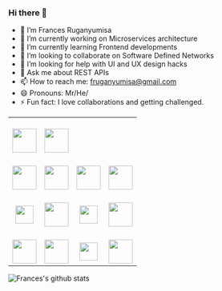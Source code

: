 ### Hi there 👋

<!--
**RugaCoder/RugaCoder** is a ✨ _special_ ✨ repository because its `README.md` (this file) appears on your GitHub profile.

Here are some ideas to get you started:

-->

- 🔭 I’m Frances Ruganyumisa
- 🔭 I’m currently working on Microservices architecture 
- 🌱 I’m currently learning Frontend developments
- 👯 I’m looking to collaborate on Software Defined Networks
- 🤔 I’m looking for help with UI and UX design hacks
- 💬 Ask me about REST APIs
- 📫 How to reach me: fruganyumisa@gmail.com
- 😄 Pronouns: Mr/He/
- ⚡ Fun fact: I love collaborations and getting challenged.

<table>
  <tbody>
    <tr valign="middle">
      <td width="25%" align="center">
        <br>
        <img height="48px" src="https://cdn.svgporn.com/logos/javascript.svg">
        <br>
      </td>
      <td width="25%" align="center">
        <br>
        <img height="48px" src="https://cdn.svgporn.com/logos/react.svg">
        <br>
      </td>
<!--       <td width="25%" align="center">
        <br>
        <img height="48px" src="https://cdn.worldvectorlogo.com/logos/android.svg">
        <br>
      </td> -->
<!--       <td width="25%" align="center">
        <br>
        <img height="48px" src="https://cdn.svgporn.com/logos/apple.svg">
        <br>
      </td> -->
    </tr>
    <tr valign="middle">
      <td width="25%" align="center">
        <br>
        <img height="48px" src="https://cdn.svgporn.com/logos/google-cloud.svg">
        <br>
      </td>
      <td width="25%" align="center">
        <br>
        <img height="48px" src="https://cdn.svgporn.com/logos/firebase.svg">
        <br>
      </td>
      <td width="25%" align="center">
        <br>
        <img height="48px" src="https://cdn.svgporn.com/logos/expo.svg">
        <br>
      </td>
      <td width="25%" align="center">
        <br>
        <img height="48px" src="https://cdn.svgporn.com/logos/mobx.svg">
        <br>
      </td>
    </tr>
    <tr valign="middle">
      <td width="25%" align="center">
        <br>
        <img height="36px" src="https://cdn.svgporn.com/logos/jquery.svg">
        <br>
      </td>
      <td width="25%" align="center">
        <br>
        <img height="48px" src="https://cdn.svgporn.com/logos/nextjs.svg">
        <br>
      </td>
      <td width="25%" align="center">
        <br>
        <img height="36px" src="https://cdn.worldvectorlogo.com/logos/npm.svg">
        <br>
      </td>
      <td width="25%" align="center">
        <br>
        <img height="48px" src="https://cdn.svgporn.com/logos/google-cloud-functions.svg">
        <br>
      </td>
    </tr>
    <tr valign="middle">
      <td width="25%" align="center">
        <br>
        <img height="48px" src="https://cdn.worldvectorlogo.com/logos/wordpress-blue.svg">
        <br>
      </td>
      <td width="25%" align="center">
        <br>
        <img height="48px" src="https://cdn.svgporn.com/logos/nodejs-icon.svg">
        <br>
      </td>
      <td width="25%" align="center">
        <br>
        <img height="36px" src="https://cdn.svgporn.com/logos/cpanel.svg">
        <br>
      </td>
      <td width="25%" align="center">
        <br>
        <img height="48px" src="https://cdn.svgporn.com/logos/git-icon.svg">
        <br>
      </td>
    </tr>
  </tbody>
</table

![Frances's github stats](https://github-readme-stats.vercel.app/api?username=RugaCoder&show_icons=true)


